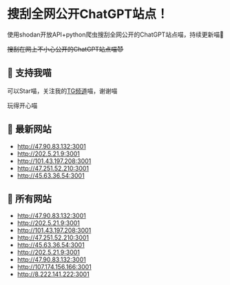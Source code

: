 # 搜刮全网公开ChatGPT站点！

使用shodan开放API+python爬虫搜刮全网公开的ChatGPT站点喵，持续更新喵🥳

~~搜刮在网上不小心公开的ChatGPT站点喵😈~~

## 🚀 支持我喵

可以Star喵，关注我的[TG频道](https://t.me/puddin_share)喵，谢谢喵

玩得开心喵

## 📖 最新网站

- http://47.90.83.132:3001
- http://202.5.21.9:3001
- http://101.43.197.208:3001
- http://47.251.52.210:3001
- http://45.63.36.54:3001


## 📖 所有网站

- http://47.90.83.132:3001
- http://202.5.21.9:3001
- http://101.43.197.208:3001
- http://47.251.52.210:3001
- http://45.63.36.54:3001
- http://202.5.21.9:3001
- http://47.90.83.132:3001
- http://107.174.156.166:3001
- http://8.222.141.222:3001


